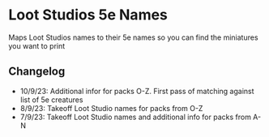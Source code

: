 # Loot Studios 5e Names

Maps Loot Studios names to their 5e names so you can find the miniatures you want to print

## Changelog

- 10/9/23: Additional infor for packs O-Z. First pass of matching against list of 5e creatures
- 8/9/23: Takeoff Loot Studio names for packs from O-Z
- 7/9/23: Takeoff Loot Studio names and additional info for packs from A-N
